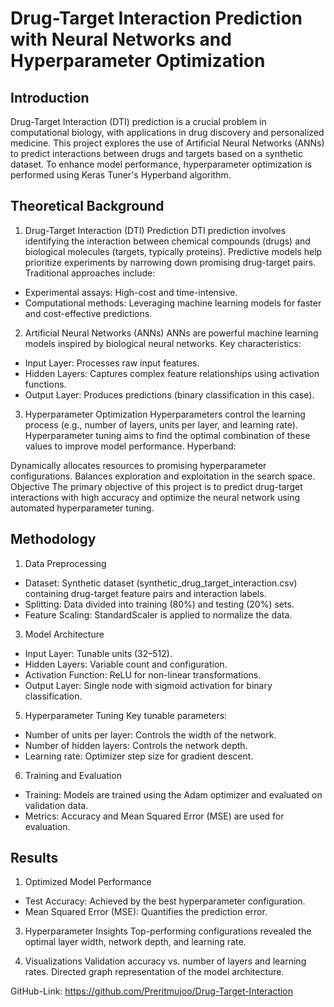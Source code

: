 # Drug-Target Interaction Prediction with Neural Networks and Hyperparameter Optimization

## Introduction

Drug-Target Interaction (DTI) prediction is a crucial problem in computational biology, with applications in drug discovery and personalized medicine. This project explores the use of Artificial Neural Networks (ANNs) to predict interactions between drugs and targets based on a synthetic dataset. To enhance model performance, hyperparameter optimization is performed using Keras Tuner's Hyperband algorithm.

## Theoretical Background

1. Drug-Target Interaction (DTI) Prediction
DTI prediction involves identifying the interaction between chemical compounds (drugs) and biological molecules (targets, typically proteins). Predictive models help prioritize experiments by narrowing down promising drug-target pairs. Traditional approaches include:

- Experimental assays: High-cost and time-intensive.
- Computational methods: Leveraging machine learning models for faster and cost-effective predictions.

2. Artificial Neural Networks (ANNs)
ANNs are powerful machine learning models inspired by biological neural networks. Key characteristics:

- Input Layer: Processes raw input features.
- Hidden Layers: Captures complex feature relationships using activation functions.
- Output Layer: Produces predictions (binary classification in this case).

3. Hyperparameter Optimization
Hyperparameters control the learning process (e.g., number of layers, units per layer, and learning rate). Hyperparameter tuning aims to find the optimal combination of these values to improve model performance. Hyperband:

Dynamically allocates resources to promising hyperparameter configurations.
Balances exploration and exploitation in the search space.
Objective
The primary objective of this project is to predict drug-target interactions with high accuracy and optimize the neural network using automated hyperparameter tuning.

## Methodology
1. Data Preprocessing
- Dataset: Synthetic dataset (synthetic_drug_target_interaction.csv) containing drug-target feature pairs and interaction labels.
- Splitting: Data divided into training (80%) and testing (20%) sets.
- Feature Scaling: StandardScaler is applied to normalize the data.

3. Model Architecture
- Input Layer: Tunable units (32–512).
- Hidden Layers: Variable count and configuration.
- Activation Function: ReLU for non-linear transformations.
- Output Layer: Single node with sigmoid activation for binary classification.

5. Hyperparameter Tuning
Key tunable parameters:
- Number of units per layer: Controls the width of the network.
- Number of hidden layers: Controls the network depth.
- Learning rate: Optimizer step size for gradient descent.

6. Training and Evaluation
- Training: Models are trained using the Adam optimizer and evaluated on validation data.
- Metrics: Accuracy and Mean Squared Error (MSE) are used for evaluation.

## Results
1. Optimized Model Performance
- Test Accuracy: Achieved by the best hyperparameter configuration.
- Mean Squared Error (MSE): Quantifies the prediction error.

3. Hyperparameter Insights
Top-performing configurations revealed the optimal layer width, network depth, and learning rate.

5. Visualizations
Validation accuracy vs. number of layers and learning rates.
Directed graph representation of the model architecture.

GitHub-Link:   https://github.com/Preritmujoo/Drug-Target-Interaction
